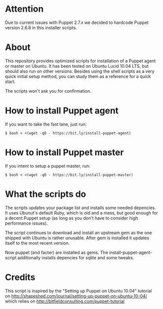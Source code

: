 Attention
===

Due to current issues with Puppet 2.7.x we decided to hardcode Puppet version 2.6.8 in this installer scripts.

About
===

This repository provides optimized scripts for installation of a Puppet agent or master on Ubuntu. It has been tested on Ubuntu Lucid 10.04 LTS, but should also run on other versions. Besides using the shell scripts as a very quick initial setup method, you can study them as a reference for a quick start.

The scripts won't ask you for confirmation. 

How to install Puppet agent
===

If you want to take the fast lane, just run:

    $ bash < <(wget -qO - https://bit.ly/install-puppet-agent)

How to install Puppet master
===

If you intent to setup a puppet master, run:

    $ bash < <(wget -qO - https://bit.ly/install-puppet-master)

What the scripts do
===

The scripts updates your package list and installs some needed depencies. It uses Ubunut's default Ruby, which is old and a mess, but good enough for a decent Puppet setup (as long as you don't have to consider high performance issues).

The script continues to download and install an upstream gem as the one shipped with Ubuntu is rather unusable. After gem is installed it updates itself to the most recent version.

Now puppet (and facter) are installed as gems. The install-puppet-agent-script additionally installs depencies for sqlite and some tweaks.

Credits
===

This script is inspired by the "Setting up Puppet on Ubuntu 10.04" tutorial on http://shapeshed.com/journal/setting-up-puppet-on-ubuntu-10-04/ which relies on http://bitfieldconsulting.com/puppet-tutorial
